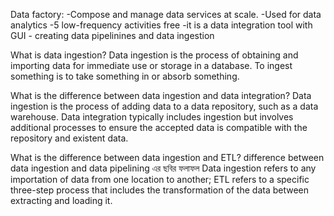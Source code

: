 Data factory:
    -Compose and manage data services at scale.
    -Used for data analytics
    -5 low-frequency activities free
    -it is a data integration tool with GUI
    - creating data pipelinines and data ingestion

What is data ingestion?
    Data ingestion is the process of obtaining and importing data for immediate use or storage in a database. To ingest something is to take something in or absorb something.

What is the difference between data ingestion and data integration?
    Data ingestion is the process of adding data to a data repository, such as a data warehouse. Data integration typically includes ingestion but involves additional processes to ensure the accepted data is compatible with the repository and existent data.

What is the difference between data ingestion and ETL?
    difference between data ingestion and data pipelining এর ছবির ফলাফল
    Data ingestion refers to any importation of data from one location to another; ETL refers to a specific three-step process that includes the transformation of the data between extracting and loading it.

